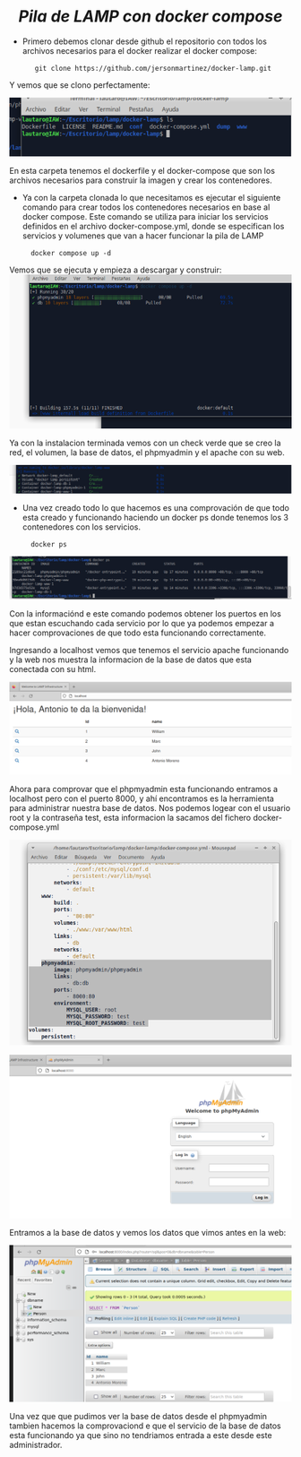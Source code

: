 # <center> *Pila de LAMP con docker compose* </center>

+  Primero debemos clonar desde github el repositorio con todos los archivos necesarios para el docker realizar el docker compose:

          git clone https://github.com/jersonmartinez/docker-lamp.git

Y vemos que se clono perfectamente:

![Descripción de la imagen](imgcompose/1.png)

En esta carpeta tenemos el dockerfile y el docker-compose que son los archivos necesarios para construir la imagen y crear los contenedores.



+ Ya con la carpeta clonada lo que necesitamos es ejecutar el siguiente comando para crear todos los contenedores necesarios en base al docker compose.
Este comando se utiliza para iniciar los servicios definidos en el archivo docker-compose.yml, donde se especifican los servicios y volumenes que van a hacer funcionar la pila de LAMP

        
        docker compose up -d

Vemos que se ejecuta y empieza a descargar y construir:
![Descripción de la imagen](imgcompose/2.png)


Ya con la instalacion terminada vemos con un check verde que se creo la red, el volumen, la base de datos, el phpmyadmin y el apache con su web.

![Descripción de la imagen](imgcompose/3.png)

+ Una vez creado todo lo que hacemos es una comprovación de que todo esta creado y funcionando haciendo un docker ps donde tenemos los 3 contenedores con los servicios.

        docker ps

![img](imgcompose/4.png)

Con la informaciónd e este comando podemos obtener los puertos en los que estan escuchando cada servicio por lo que ya podemos empezar a hacer comprovaciones de que todo esta funcionando correctamente.

Ingresando a localhost vemos que tenemos el servicio apache funcionando y la web nos muestra la informacion de la base de datos que esta conectada con su html.

![img](imgcompose/5.png)

Ahora para comprovar que el phpmyadmin esta funcionando entramos a localhost pero con el puerto 8000, y ahí encontramos es la herramienta para administrar nuestra base de datos.
Nos podemos logear con el usuario root y la contraseña test, esta informacion la sacamos del fichero docker-compose.yml

![img](imgcompose/8.png)

![img](imgcompose/6.png)

Entramos a la base de datos y vemos los datos que vimos antes en la web:

![img](imgcompose/7.png)

Una vez que  que pudimos ver la base de datos desde el phpmyadmin tambien hacemos la comprovaciond e que el servicio de la base de datos esta funcionando ya que sino no tendriamos entrada a este desde este administrador.
